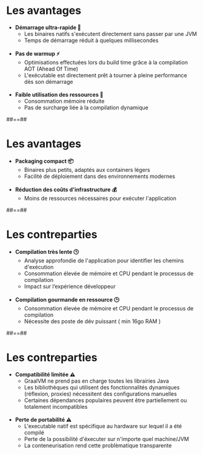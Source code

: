 # Les avantages


<ul>
  <li class="fragment"><strong>Démarrage ultra-rapide 🚀 </strong>
    <ul>
      <li>Les binaires natifs s'exécutent directement sans passer par une JVM</li>
      <li>Temps de démarrage réduit à quelques millisecondes</li>
    </ul>
  </li>

  <br />
  <li class="fragment"> <strong> Pas de warmup ⚡️</strong>
    <ul>
      <li>Optimisations effectuées lors du build time grâce à la compilation AOT (Ahead Of Time)</li>
      <li>L'exécutable est directement prêt à tourner à pleine performance dès son démarrage</li>
    </ul>
  </li>

  <br />
  <li class="fragment"> <strong>Faible utilisation des ressources 💾 </strong>
    <ul>
      <li>Consommation mémoire réduite</li>
      <li>Pas de surcharge liée à la compilation dynamique</li>
    </ul>
  </li>
</ul>

##==##

# Les avantages

<ul>
  <li class="fragment"> <strong> Packaging compact 📦 </strong>
    <ul>
      <li>Binaires plus petits, adaptés aux containers légers</li>
      <li>Facilité de déploiement dans des environnements modernes</li>
    </ul>
  </li>

  <br />
  <li class="fragment"> <strong> Réduction des coûts d'infrastructure 💰  </strong>
    <ul>
      <li>Moins de ressources nécessaires pour exécuter l'application</li>
    </ul>
  </li>
</ul>


##==##

# Les contreparties

<ul>
  <li> <strong> Compilation très lente 🕒</strong>
    <ul>
      <li>Analyse approfondie de l'application pour identifier les chemins d'exécution</li>
      <li>Consommation élevée de mémoire et CPU pendant le processus de compilation</li>
      <li>Impact sur l’expérience développeur </li>
    </ul>
  </li>
  <br />
  <li> <strong> Compilation gourmande en ressource 🕒 </strong>
    <ul>
      <li>Consommation élevée de mémoire et CPU pendant le processus de compilation</li>
      <li>Nécessite des poste de dév puissant ( min 16go RAM )</li>
    </ul>
  </li>
</ul>

##==##

# Les contreparties

<ul>
  <li> <strong> Compatibilité limitée ⚠️ </strong>
    <ul>
      <li>GraalVM ne prend pas en charge toutes les librairies Java</li>
      <li>Les bibliothèques qui utilisent des fonctionnalités dynamiques (réflexion, proxies) nécessitent des configurations manuelles</li>
      <li>Certaines dépendances populaires peuvent être partiellement ou totalement incompatibles </li>
    </ul>
  </li>
  <br />
  <li> <strong> Perte de portabilité ⚠️ </strong>
    <ul>
      <li>L'executable natif est spécifique au hardware sur lequel il a été compilé</li>
      <li>Perte de la possibilité d'éxecuter sur n'importe quel machine/JVM</li>
      <li>La conteneurisation rend cette problèmatique transparente</li>
    </ul>
  </li>  
</ul>





